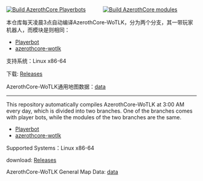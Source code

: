 [![Build AzerothCore Playerbots](https://github.com/ganan3917/build_azerothcore/actions/workflows/Build%20AzerothCore%20Playerbots.yml/badge.svg?branch=main&event=release)](https://github.com/ganan3917/build_azerothcore/actions/workflows/Build%20AzerothCore%20Playerbots.yml)  　　　[![Build AzerothCore modules](https://github.com/ganan3917/build_azerothcore/actions/workflows/Build%20AzerothCore%20modules.yml/badge.svg?branch=main&event=release)](https://github.com/ganan3917/build_azerothcore/actions/workflows/Build%20AzerothCore%20modules.yml)

本仓库每天凌晨3点自动编译AzerothCore-WoTLK，分为两个分支，其一带玩家机器人，而模块是则相同：

 - [Playerbot](https://github.com/liyunfan1223/mod-playerbots.git)
 - [azerothcore-wotlk](https://github.com/azerothcore/azerothcore-wotlk.git)

支持系统：Linux x86-64

下载: [Releases](https://github.com/ganan3917/build_azerothcore/releases)

AzerothCore-WoTLK通用地图数据：[data](https://github.com/ganan3917/azerothcore-data.git)

---

This repository automatically compiles AzerothCore-WoTLK at 3:00 AM every day, which is divided into two branches. One of the branches comes with player bots, while the modules of the two branches are the same.
 - [Playerbot](https://github.com/liyunfan1223/mod-playerbots.git)
 - [azerothcore-wotlk](https://github.com/azerothcore/azerothcore-wotlk.git)

Supported Systems：Linux x86-64   

download: [Releases](https://github.com/ganan3917/build_azerothcore/releases)

AzerothCore-WoTLK General Map Data: [data](https://github.com/ganan3917/azerothcore-data.git)
